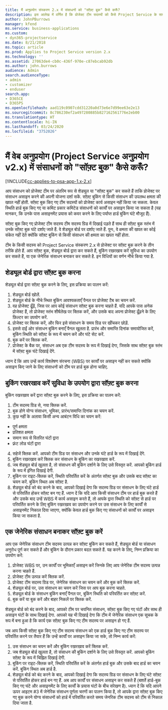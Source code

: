 ```yaml
---
title: मैं अनुप्रयोग संस्करण 2.x में संसाधनों को "सॉफ़्ट बुक" कैसे करूँ?
description: इस आलेख में वर्णित है कि प्रोजेक्ट टीम सदस्यों को कैसे Project Service के साथ सॉफ़्ट बुक किया जा सकता है.
author: JohnPBurrows
manager: kfend
ms.service: business-applications
ms.custom:
- dyn365-projectservice
ms.date: 8/21/2018
ms.topic: article
ms.prod: Applies to Project Service version 2.x
ms.technology: ''
ms.assetid: 27063de4-cb0c-436f-970e-c87ebcab92db
ms.author: john.burrows
audience: Admin
search.audienceType:
- admin
- customizer
- enduser
search.app:
- D365CE
- D365PS
ms.openlocfilehash: aad119c0907cdd31220a0d73e6e7d99ee63e2e13
ms.sourcegitcommit: 8c786230ef2a497280885b827162561776e2eb00
ms.translationtype: HT
ms.contentlocale: hi-IN
ms.lasthandoff: 03/24/2020
ms.locfileid: "3752026"
---
```

# <a name="how-do-i-soft-book-resources-in-the-web-app-project-service-app-v2x"></a>मैं वेब अनुप्रयोग (Project Service अनुप्रयोग v2.x) में संसाधनों को "सॉफ़्ट बुक" कैसे करूँ?

[!INCLUDE[cc-applies-to-psa-app-1.x-2.x](../includes/cc-applies-to-psa-app-1x-2x.md)]

आप संसाधन को प्रोजेक्ट टीम पर अंतरिम रूप से शेड्यूल या "सॉफ़्ट बुक" कर सकते हैं ताकि प्रोजेक्ट पर संसाधन असाइन करने की अपनी योजना दर्शा सकें. सॉफ़्ट बुकिंग से किसी संसाधन की उपलब्ध क्षमता की खपत नहीं होती. सॉफ़्ट बुक किए गए टीम सदस्यों को प्रोजेक्ट कार्य असाइन नहीं किया जा सकता. केवल स्थिति हार्ड बुक किए गए या कमिट प्रकार कमिटेड संसाधनों को कार्यों पर असाइन किया जा सकता है (यह मानकर, कि उनके पास असाइनमेंट प्रयास को कवर करने के लिए पर्याप्त हार्ड बुकिंग घंटे मौजूद हैं).

सॉफ़्ट बुक किए गए प्रोजेक्ट टीम सदस्य टीम सदस्य ग्रिड में दिखाई पड़ते हैं साथ ही सॉफ़्ट बुक स्तंभ में उनके सॉफ़्ट बुक घंटे दर्शाए जाते हैं. वे शेड्यूल बोर्ड पर दर्शाए जाते हैं. पुनः, वे क्षमता की खपत का कोई संकेत नहीं देते क्योंकि सॉफ़्ट बुकिंग से किसी संसाधन की क्षमता का खपत नहीं होता.

टीम के किसी सदस्य को Project Service संस्करण 2.x से प्रोजेक्ट पर सॉफ़्ट बुक करने के तीन तरीके होते हैं. आप सॉफ़्ट बुक, शेड्यूल बोर्ड द्वारा कर सकते हैं, बुकिंग रखरखाव करें सुविधा का उपयोग कर सकते हैं, या एक जेनेरिक संसाधन बनाकर कर सकते है. इन विधियों का वर्णन नीचे किया गया है.

## <a name="soft-book-with-the-schedule-board"></a>शेड्यूल बोर्ड द्वारा सॉफ़्ट बुक करना

शेड्यूल बोर्ड द्वारा सॉफ़्ट बुक करने के लिए, इस प्रक्रिया का पालन करें: 
1. शेड्यूल बोर्ड खोलें.
2. शेड्यूल बोर्ड के नीचे स्थित बुकिंग आवश्यकताएँ पैनल पर प्रोजेक्ट टैब का चयन करें.
3. वह प्रोजेक्ट ढूँढ़ें, जिस पर आप कोई संसाधन सॉफ़्ट बुक करना चाहते हैं. यदि आपके पास अनेक प्रोजेक्ट हैं, तो प्रोजेक्ट स्तंभ शीर्षलेख पर क्लिक करें, और उसके बाद अपना प्रोजेक्ट ढूँढ़ने के लिए फ़िल्टर का उपयोग करें.
4. प्रोजेक्ट पर क्लिक करें, और फिर इसे संसाधन के समय ग्रिड पर खींचकर छोड़ें.
5. इससे दाईं ओर संसाधन बुकिंग बनाएँ पैनल खुलता है. प्रारंभ और समाप्ति दिनांक समायोजित करें, बुकिंग स्थिति को सॉफ़्ट के रूप में चयन करें और घंटे सेट करें. 
6. बुक करें पर क्लिक करें.
7. प्रोजेक्ट के बैक पर, संसाधन अब एक टीम सदस्य के रूप में दिखाई देगा, जिसके साथ सॉफ़्ट बुक स्तंभ में सॉफ़्ट बुक घंटे दिखाई देंगे.

ध्यान दें कि आप उन्हें कार्य विश्लेषण संरचना (WBS) पर कार्यों पर असाइन नहीं कर सकते क्योंकि असाइन किए जाने के लिए संसाधनों को टीम पर हार्ड बुक होना चाहिए.

## <a name="soft-book-using-the-maintain-bookings-feature"></a>बुकिंग रखरखाव करें सुविधा के उपयोग द्वारा सॉफ़्ट बुक करना

बुकिंग रखरखाव करें द्वारा सॉफ़्ट बुक करने के लिए, इस प्रक्रिया का पालन करें:
1. टीम सदस्य ग्रिड से, नया क्लिक करें.
2. बुक होने योग्य संसाधन, भूमिका, प्रारंभ/समाप्ति दिनांक का चयन करें.
3. कुछ नहीं के अलावा किसी अन्य आबंटन विधि का चयन करें:
- पूर्ण क्षमता
- प्रतिशत क्षमता
- समान रूप से वितरित घंटों द्वारा
- फ़्रंट लोड घंटों द्वारा
4. सहेजें क्लिक करें. आपको टीम ग्रिड पर संसाधन और उनके घंटे हार्ड के रूप में दिखाई देंगे.
5. बुकिंग रखरखाव करें क्लिक कर संसाधन के बुकिंग का रखरखाव करें.
6. जब शेड्यूल बोर्ड खुलता है, तो संसाधन की बुकिंग दर्शाने के लिए उसे विस्तृत करें. आपको बुकिंग हार्ड के रूप में इंगित दिखाई देगी.
7. बुकिंग पर राइट-क्लिक करें, स्थिति परिवर्तित करें के अंतर्गत सॉफ़्ट बुक और उसके बाद सॉफ़्ट का चयन करें. बुकिंग स्थित अब सॉफ़्ट है.
8. शेड्यूल बोर्ड को बंद करने के बाद, आपको दिखाई देगा कि सदस्य ग्रिड पर संसाधन के लिए घंटे हार्ड से परिवर्तित होकर सॉफ़्ट बन गए हैं.
ध्यान दें कि यदि आप किसी संसाधन टीम पर हार्ड बुक करते हैं और उसके बाद उन्हें WBS में कार्य असाइन करते हैं, तो आपके द्वारा स्थिति को सॉफ़्ट से हार्ड पर परिवर्तित करने के लिए बुकिंग रखरखाव का उपयोग करने पर उस संसाधन के लिए कार्यों से असाइनमेंट निकाल दिया जाएगा, क्योंकि केवल हार्ड बुक किए गए संसाधनों को कार्यों पर असाइन किया जा सकता है.

## <a name="soft-book-by-creating-a-generic-resource"></a>एक जेनेरिक संसाधन बनाकर सॉफ़्ट बुक करें

आप एक जेनेरिक संसाधन टीम सदस्य उत्पन्न कर सॉफ़्ट बुकिंग कर सकते हैं, शेड्यूल बोर्ड या संसाधन अनुरोध पूर्ण कर सकते हैं और बुकिंग के दौरान प्रकार बदल सकते हैं.
यह करने के लिए, निम्न प्रक्रिया का उपयोग करें:

1. प्रोजेक्ट WBS पर, उन कार्यों पर भूमिकाएँ असाइन करें जिनके लिए आप जेनेरिक टीम सदस्य उत्पन्न करना चाहते हैं.
2. प्रोजेक्ट टीम उत्पन्न करें क्लिक करें.
3. प्रोजेक्ट टीम सदस्य ग्रिड पर, जेनेरिक संसाधन का चयन करें और बुक करें क्लिक करें.
4. शेड्यूल बोर्ड पर, उस संसाधन का चयन करें जिस पर आप बुक करना चाहते.
5. शेड्यूल बोर्ड के संसाधन बुकिंग बनाएँ पैनल पर, बुकिंग स्थिति को परिवर्तित कर सॉफ़्ट करें.
6. बुक करें या बुक करें और बाहर निकलें पर क्लिक करें.

शेड्यूल बोर्ड को बंद करने के बाद, आपको टीम पर चयनित संसाधन, सॉफ़्ट बुक किए गए घंटों और साथ ही असाइन घंटों के साथ दिखाई देगा. आपको यह भी दिखाई देगा कि टीम में जेनेरिक संसाधन एक सूचक के रूप में बना हुआ है कि कार्य एक सॉफ़्ट बुक किए गए टीम सदस्य पर असाइन हो गए हैं.

जब आप किसी सॉफ़्ट बुक किए गए टीम सदस्य संसाधन को एक हार्ड बुक किए गए टीम सदस्य पर परिवर्तित करने पर तैयार हैं कि उन्हें कार्यों पर असाइन किया जा सके, तो निम्न कार्य करें:

1. उस संसाधन का चयन करें और बुकिंग रखरखाव करें क्लिक करें.
2. जब शेड्यूल बोर्ड खुलता है, तो संसाधन की बुकिंग दर्शाने के लिए उसे विस्तृत करें. आपको बुकिंग सॉफ़्ट के रूप में चिह्नित दिखाई देगी.
3. बुकिंग पर राइट-क्लिक करें, स्थिति परिवर्तित करें के अंतर्गत हार्ड बुक और उसके बाद हार्ड का चयन करें. बुकिंग स्थित अब हार्ड है.
4. शेड्यूल बोर्ड को बंद करने के बाद, आपको दिखाई देगा कि सदस्य ग्रिड पर संसाधन के लिए घंटे सॉफ़्ट से परिवर्तित होकर हार्ड बन गए हैं. अब आप कार्यों पर संसाधन असाइन कर सकते हैं (बशर्ते हार्ड-बुक किए गए घंटे और असाइनमेंट के लिए कार्यों के प्रयास घंटों के बीच संरेखण है). ध्यान दें कि यदि आपने ऊपर आइटम #3 में जेनेरिक संसाधन पूर्णता चरणों का पालन किया है, तो आपके द्वारा सॉफ़्ट बुक किए गए बुक करने योग्य संसाधनों को हार्ड में परिवर्तित करते समय जेनरिक टीम सदस्य को टीम से निकाल दिया जाता है.
